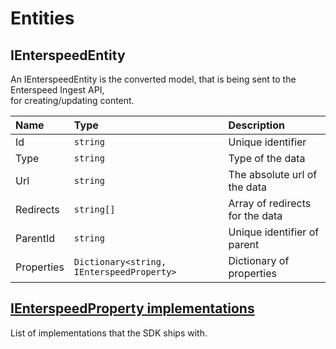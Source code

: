 # Entities

## IEnterspeedEntity

An IEnterspeedEntity is the converted model,
that is being sent to the Enterspeed Ingest API,  
for creating/updating content.

|Name               | Type                                      |Description |
|:----              | :-----                                    |:-----|
|Id                 | `string`                                  | Unique identifier
|Type               | `string`                                  | Type of the data
|Url                | `string`                                  | The absolute url of the data
|Redirects          | `string[]`                                | Array of redirects for the data
|ParentId           | `string`                                  | Unique identifier of parent
|Properties         | `Dictionary<string, IEnterspeedProperty>` | Dictionary of properties

## [IEnterspeedProperty implementations](./properties/README.md)

List of implementations that the SDK ships with.
